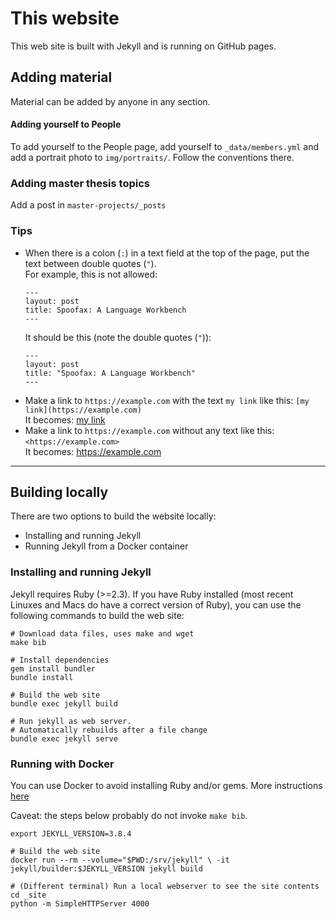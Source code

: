 # This website

This web site is built with Jekyll and is running on GitHub pages.



## Adding material

Material can be added by anyone in any section.

#### Adding yourself to People

To add yourself to the People page, add yourself to `_data/members.yml` and add a portrait photo to `img/portraits/`. Follow the conventions there.

### Adding master thesis topics

Add a post in `master-projects/_posts`

### Tips

* When there is a colon (`:`) in a text field at the top of the page, put the text between double quotes (`"`).<br />
  For example, this is not allowed:
    ```
    ---
    layout: post
    title: Spoofax: A Language Workbench
    ---
    ```
  It should be this (note the double quotes (`"`)):
    ```
    ---
    layout: post
    title: "Spoofax: A Language Workbench"
    ---
    ```
* Make a link to `https://example.com` with the text `my link` like this: `[my link](https://example.com)`<br/>
  It becomes: [my link](https://example.com)
* Make a link to `https://example.com` without any text like this: `<https://example.com>`<br />
  It becomes: <https://example.com>

---

## Building locally

There are two options to build the website locally:

* Installing and running Jekyll
* Running Jekyll from a Docker container

### Installing and running Jekyll

Jekyll requires Ruby (>=2.3). If you have Ruby installed (most recent Linuxes
and Macs do have a correct version of Ruby), you can use the following commands
to build the web site:

```shell
# Download data files, uses make and wget
make bib

# Install dependencies
gem install bundler
bundle install

# Build the web site
bundle exec jekyll build

# Run jekyll as web server.
# Automatically rebuilds after a file change
bundle exec jekyll serve
```

### Running with Docker

You can use Docker to avoid installing Ruby and/or gems. More instructions
[here](https://github.com/envygeeks/jekyll-docker/blob/master/README.md)

Caveat: the steps below probably do not invoke `make bib`.

```shell
export JEKYLL_VERSION=3.8.4

# Build the web site
docker run --rm --volume="$PWD:/srv/jekyll" \ -it jekyll/builder:$JEKYLL_VERSION jekyll build

# (Different terminal) Run a local webserver to see the site contents
cd _site
python -m SimpleHTTPServer 4000
```
